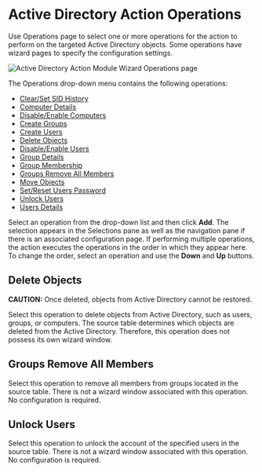 # Active Directory Action Operations

Use Operations page to select one or more operations for the action to perform on the targeted
Active Directory objects. Some operations have wizard pages to specify the configuration settings.

![Active Directory Action Module Wizard Operations page](/img/versioned_docs/activitymonitor_7.1/activitymonitor/admin/monitoreddomains/admonitoringconfiguration/operations.webp)

The Operations drop-down menu contains the following operations:

- [Clear/Set SID History ](/docs/accessanalyzer/11.6/admin/action/activedirectory/operations/sidhistory.md)
- [Computer Details](/docs/accessanalyzer/11.6/admin/action/activedirectory/operations/computerdetails.md)
- [Disable/Enable Computers](/docs/accessanalyzer/11.6/admin/action/activedirectory/operations/disableenablecomputers.md)
- [Create Groups](/docs/accessanalyzer/11.6/admin/action/activedirectory/operations/creategroups.md)
- [Create Users](/docs/accessanalyzer/11.6/admin/action/activedirectory/operations/createusers.md)
- [Delete Objects](#delete-objects)
- [Disable/Enable Users](/docs/accessanalyzer/11.6/admin/action/activedirectory/operations/disableenableusers.md)
- [Group Details](/docs/accessanalyzer/11.6/admin/action/activedirectory/operations/groupdetails.md)
- [Group Membership](/docs/accessanalyzer/11.6/admin/action/activedirectory/operations/groupmembership.md)
- [Groups Remove All Members ](#groups-remove-all-members)
- [Move Objects](/docs/accessanalyzer/11.6/admin/action/activedirectory/operations/moveobjects.md)
- [Set/Reset Users Password ](/docs/accessanalyzer/11.6/admin/action/activedirectory/operations/setresetpassword.md)
- [Unlock Users ](#unlock-users)
- [Users Details ](/docs/accessanalyzer/11.6/admin/action/activedirectory/operations/usersdetails.md)

Select an operation from the drop-down list and then click **Add**. The selection appears in the
Selections pane as well as the navigation pane if there is an associated configuration page. If
performing multiple operations, the action executes the operations in the order in which they appear
here. To change the order, select an operation and use the **Down** and **Up** buttons.

## Delete Objects

**CAUTION:** Once deleted, objects from Active Directory cannot be restored.

Select this operation to delete objects from Active Directory, such as users, groups, or computers.
The source table determines which objects are deleted from the Active Directory. Therefore, this
operation does not possess its own wizard window.

## Groups Remove All Members

Select this operation to remove all members from groups located in the source table. There is not a
wizard window associated with this operation. No configuration is required.

## Unlock Users

Select this operation to unlock the account of the specified users in the source table. There is not
a wizard window associated with this operation. No configuration is required.
